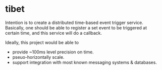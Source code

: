 # tibet

Intention is to create a distributed time-based event trigger service. Basically, one should be able to register a set event to be triggered at certain time, and this service will do a callback. 

Ideally, this project would be able to 

- provide ~100ms level precision on time.
- pseuo-horizontally scale. 
- support integration with most known messaging systems & databases. 
